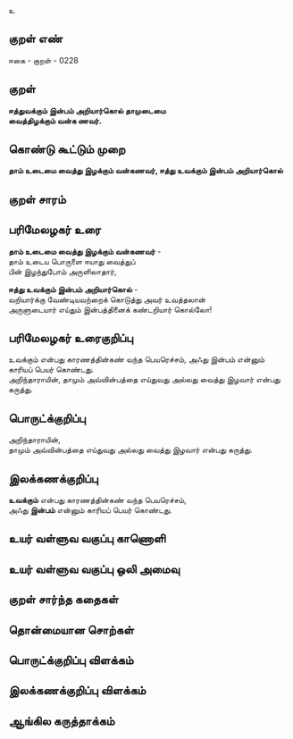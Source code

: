 உ

## குறள் எண் 

ஈகை - குறள் - 0228  

## குறள் 

**ஈத்துவக்கும் இன்பம் அறியார்கொல் தாமுடைமை  
வைத்திழக்கும் வன்க ணவர்.** 

## கொண்டு கூட்டும் முறை

**தாம் உடைமை வைத்து இழக்கும் வன்கணவர், ஈத்து உவக்கும் இன்பம் அறியார்கொல்** 

## குறள் சாரம் 


## பரிமேலழகர் உரை

**தாம் உடைமை வைத்து இழக்கும் வன்கணவர்** -  
தாம் உடைய பொருளை ஈயாது வைத்துப்  
பின் இழந்துபோம் அருளிலாதார்,  

**ஈத்து உவக்கும் இன்பம் அறியார்கொல்** -  
வறியார்க்கு வேண்டியவற்றைக் கொடுத்து அவர் உவத்தலான்  
அருளுடையார் எய்தும் இன்பத்தினைக் கண்டறியார் கொல்லோ! 

## பரிமேலழகர் உரைகுறிப்பு   

உவக்கும் என்பது காரணத்தின்கண் வந்த பெயரெச்சம், அஃது இன்பம் என்னும் காரியப் பெயர் கொண்டது.  
அறிந்தாராயின், தாமும் அவ்வின்பத்தை எய்துவது அல்லது வைத்து இழவார் என்பது கருத்து. 
## பொருட்க்குறிப்பு 

அறிந்தாராயின்,  
தாமும் அவ்வின்பத்தை எய்துவது அல்லது வைத்து இழவார் என்பது கருத்து.  

## இலக்கணக்குறிப்பு  

**உவக்கும்** என்பது காரணத்தின்கண் வந்த பெயரெச்சம்,  
அஃது **இன்பம்** என்னும் காரியப் பெயர் கொண்டது.  

## உயர் வள்ளுவ வகுப்பு காணொளி


## உயர் வள்ளுவ வகுப்பு ஒலி அமைவு 

 
## குறள் சார்ந்த கதைகள் 


## தொன்மையான சொற்கள்


## பொருட்க்குறிப்பு விளக்கம்


## இலக்கணக்குறிப்பு விளக்கம்


## ஆங்கில கருத்தாக்கம் 


